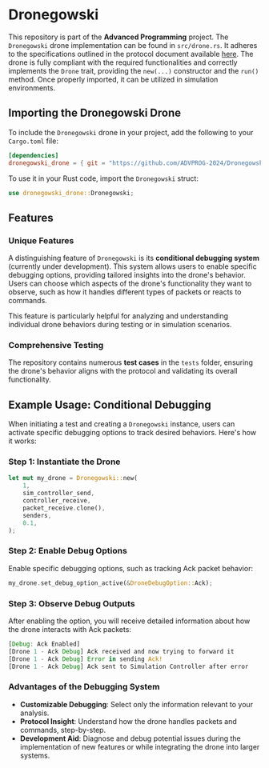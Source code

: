 # Dronegowski

This repository is part of the **Advanced Programming** project. The `Dronegowski` drone implementation can be found in `src/drone.rs`. It adheres to the specifications outlined in the protocol document available [here](https://github.com/WGL-2024/WGL_repo_2024/blob/main/AP-protocol.md). The drone is fully compliant with the required functionalities and correctly implements the `Drone` trait, providing the `new(...)` constructor and the `run()` method. Once properly imported, it can be utilized in simulation environments.

## Importing the Dronegowski Drone

To include the `Dronegowski` drone in your project, add the following to your `Cargo.toml` file:

```toml
[dependencies]
dronegowski_drone = { git = "https://github.com/ADVPROG-2024/Dronegowski.git" }
```

To use it in your Rust code, import the `Dronegowski` struct:

```rust
use dronegowski_drone::Dronegowski;
```

## Features

### Unique Features

A distinguishing feature of `Dronegowski` is its **conditional debugging system** (currently under development). This system allows users to enable specific debugging options, providing tailored insights into the drone's behavior. Users can choose which aspects of the drone's functionality they want to observe, such as how it handles different types of packets or reacts to commands.

This feature is particularly helpful for analyzing and understanding individual drone behaviors during testing or in simulation scenarios.

### Comprehensive Testing

The repository contains numerous **test cases** in the `tests` folder, ensuring the drone's behavior aligns with the protocol and validating its overall functionality.

## Example Usage: Conditional Debugging

When initiating a test and creating a `Dronegowski` instance, users can activate specific debugging options to track desired behaviors. Here's how it works:

### Step 1: Instantiate the Drone

```rust
let mut my_drone = Dronegowski::new(
    1,                 
    sim_controller_send,
    controller_receive,
    packet_receive.clone(),
    senders,
    0.1,                
);
```

### Step 2: Enable Debug Options

Enable specific debugging options, such as tracking Ack packet behavior:

```rust
my_drone.set_debug_option_active(&DroneDebugOption::Ack);
```

### Step 3: Observe Debug Outputs

After enabling the option, you will receive detailed information about how the drone interacts with Ack packets:

```rust
[Debug: Ack Enabled]
[Drone 1 - Ack Debug] Ack received and now trying to forward it
[Drone 1 - Ack Debug] Error in sending Ack!
[Drone 1 - Ack Debug] Ack sent to Simulation Controller after error
```

### Advantages of the Debugging System

- **Customizable Debugging**: Select only the information relevant to your analysis.
- **Protocol Insight**: Understand how the drone handles packets and commands, step-by-step.
- **Development Aid**: Diagnose and debug potential issues during the implementation of new features or while integrating the drone into larger systems.

